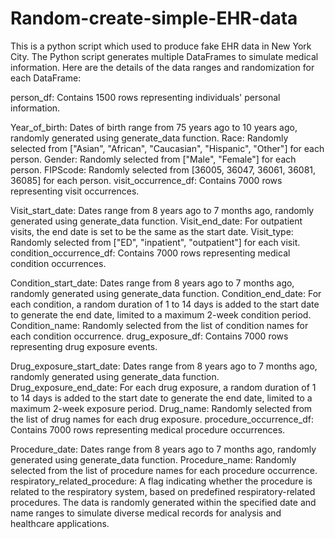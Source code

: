 # Random-create-simple-EHR-data
This is a python script which used to produce fake EHR data in New York City.
The Python script generates multiple DataFrames to simulate medical information. Here are the details of the data ranges and randomization for each DataFrame:

person_df: Contains 1500 rows representing individuals' personal information.

Year_of_birth: Dates of birth range from 75 years ago to 10 years ago, randomly generated using generate_data function.
Race: Randomly selected from ["Asian", "African", "Caucasian", "Hispanic", "Other"] for each person.
Gender: Randomly selected from ["Male", "Female"] for each person.
FIPScode: Randomly selected from [36005, 36047, 36061, 36081, 36085] for each person.
visit_occurrence_df: Contains 7000 rows representing visit occurrences.

Visit_start_date: Dates range from 8 years ago to 7 months ago, randomly generated using generate_data function.
Visit_end_date: For outpatient visits, the end date is set to be the same as the start date.
Visit_type: Randomly selected from ["ED", "inpatient", "outpatient"] for each visit.
condition_occurrence_df: Contains 7000 rows representing medical condition occurrences.

Condition_start_date: Dates range from 8 years ago to 7 months ago, randomly generated using generate_data function.
Condition_end_date: For each condition, a random duration of 1 to 14 days is added to the start date to generate the end date, limited to a maximum 2-week condition period.
Condition_name: Randomly selected from the list of condition names for each condition occurrence.
drug_exposure_df: Contains 7000 rows representing drug exposure events.

Drug_exposure_start_date: Dates range from 8 years ago to 7 months ago, randomly generated using generate_data function.
Drug_exposure_end_date: For each drug exposure, a random duration of 1 to 14 days is added to the start date to generate the end date, limited to a maximum 2-week exposure period.
Drug_name: Randomly selected from the list of drug names for each drug exposure.
procedure_occurrence_df: Contains 7000 rows representing medical procedure occurrences.

Procedure_date: Dates range from 8 years ago to 7 months ago, randomly generated using generate_data function.
Procedure_name: Randomly selected from the list of procedure names for each procedure occurrence.
respiratory_related_procedure: A flag indicating whether the procedure is related to the respiratory system, based on predefined respiratory-related procedures.
The data is randomly generated within the specified date and name ranges to simulate diverse medical records for analysis and healthcare applications.
